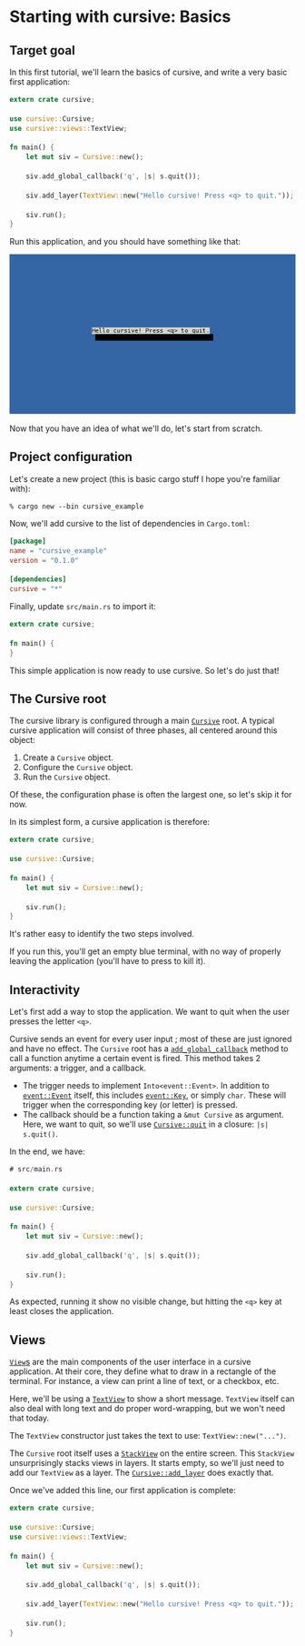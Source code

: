 # Starting with cursive: Basics

## Target goal

In this first tutorial, we'll learn the basics of cursive,
and write a very basic first application: 

```rust
extern crate cursive;

use cursive::Cursive;
use cursive::views::TextView;

fn main() {
	let mut siv = Cursive::new();

	siv.add_global_callback('q', |s| s.quit());

	siv.add_layer(TextView::new("Hello cursive! Press <q> to quit."));

	siv.run();
}
```

Run this application, and you should have something like that:

<img src="../doc/tutorial_1.png" alt="Tutorial 1 goal" />

Now that you have an idea of what we'll do, let's start from scratch.

## Project configuration

Let's create a new project
(this is basic cargo stuff I hope you're familiar with):

```text
% cargo new --bin cursive_example
```

Now, we'll add cursive to the list of dependencies in `Cargo.toml`:

```toml
[package]
name = "cursive_example"
version = "0.1.0"

[dependencies]
cursive = "*"
```

Finally, update `src/main.rs` to import it:

```rust
extern crate cursive;

fn main() {
}
```

This simple application is now ready to use cursive. So let's do just that!

## The Cursive root

The cursive library is configured through a main [`Cursive`] root.
A typical cursive application will consist of three phases,
all centered around this object:

1. Create a `Cursive` object.
2. Configure the `Cursive` object.
3. Run the `Cursive` object.

Of these, the configuration phase is often the largest one,
so let's skip it for now.

In its simplest form, a cursive application is therefore:

```rust
extern crate cursive;

use cursive::Cursive;

fn main() {
	let mut siv = Cursive::new();

	siv.run();
}
```

It's rather easy to identify the two steps involved.

If you run this, you'll get an empty blue terminal, with no way of properly
leaving the application (you'll have to press <Ctrl-C> to kill it).

[`Cursive`]: http://gyscos.github.io/Cursive/cursive/struct.Cursive.html

## Interactivity

Let's first add a way to stop the application. We want to quit when the user
presses the letter `<q>`.

Cursive sends an event for every user input ; most of these are just ignored
and have no effect. The `Cursive` root has a [`add_global_callback`] method to
call a function anytime a certain event is fired.
This method takes 2 arguments: a trigger, and a callback.

* The trigger needs to implement `Into<event::Event>`. In addition to
  [`event::Event`] itself, this includes [`event::Key`], or simply `char`.
  These will trigger when the corresponding key (or letter) is pressed.
* The callback should be a function taking a `&mut Cursive` as argument. Here,
  we want to quit, so we'll use [`Cursive::quit`] in a closure: `|s| s.quit()`.

In the end, we have:

```rust
# src/main.rs

extern crate cursive;

use cursive::Cursive;

fn main() {
	let mut siv = Cursive::new();

	siv.add_global_callback('q', |s| s.quit());

	siv.run();
}
```

As expected, running it show no visible change, but hitting the `<q>` key at
least closes the application.

[`add_global_callback`]: http://gyscos.github.io/Cursive/cursive/struct.Cursive.html#method.add_global_callback
[`event::Event`]: http://gyscos.github.io/Cursive/cursive/event/enum.Event.html
[`event::Key`]: http://gyscos.github.io/Cursive/cursive/event/enum.Key.html
[`Cursive::quit`]: http://gyscos.github.io/Cursive/cursive/struct.Cursive.html#method.quit

## Views

[`View`s] are the main components of the user interface in a cursive
application.  At their core, they define what to draw in a rectangle of the
terminal. For instance, a view can print a line of text, or a checkbox, etc.

Here, we'll be using a [`TextView`] to show a short message. `TextView` itself
can also deal with long text and do proper word-wrapping, but we won't need
that today.

The `TextView` constructor just takes the text to use: `TextView::new("...")`.

The `Cursive` root itself uses a [`StackView`] on the entire screen. This
`StackView` unsurprisingly stacks views in layers. It starts empty, so we'll
just need to add our `TextView` as a layer. The [`Cursive::add_layer`] does
exactly that.

Once we've added this line, our first application is complete:

```rust
extern crate cursive;

use cursive::Cursive;
use cursive::views::TextView;

fn main() {
	let mut siv = Cursive::new();

	siv.add_global_callback('q', |s| s.quit());

	siv.add_layer(TextView::new("Hello cursive! Press <q> to quit."));

	siv.run();
}
```

[`View`s]: http://gyscos.github.io/Cursive/cursive/view/trait.View.html
[`TextView`]: http://gyscos.github.io/Cursive/cursive/views/struct.TextView.html
[`StackView`]: http://gyscos.github.io/Cursive/cursive/views/struct.StackView.html
[`Cursive::add_layer`]: http://gyscos.github.io/Cursive/cursive/struct.Cursive.html#method.add_layer
